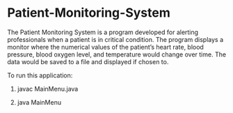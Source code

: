 # Patient-Monitoring-System
The Patient Monitoring System is a program developed for alerting professionals when a patient is in critical condition. The program displays a monitor where the numerical values of the patient’s heart rate, blood pressure, blood oxygen level, and temperature would change over time. The data would be saved to a file and displayed if chosen to.

To run this application:

1) javac MainMenu.java

2) java MainMenu
